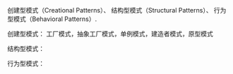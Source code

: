 创建型模式（Creational Patterns）、
结构型模式（Structural Patterns）、
行为型模式（Behavioral Patterns）.

创建型模式：
工厂模式，抽象工厂模式，单例模式，建造者模式，原型模式


结构型模式：



行为型模式：







